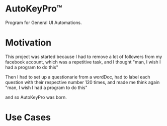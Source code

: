 # AutoKeyPro™
 Program for General UI Automations.

# Motivation

This project was started because I had to remove a lot of followers from my facebook account,
which was a repetitive task, and I thought "man, I wish I had
a program to do this"

Then I had to set up a questionarie from a wordDoc, had to label each
question with their respective number 120 times, and made me think again
"man, I wish I had a program to do this"

and so AutoKeyPro was born.

# Use Cases
